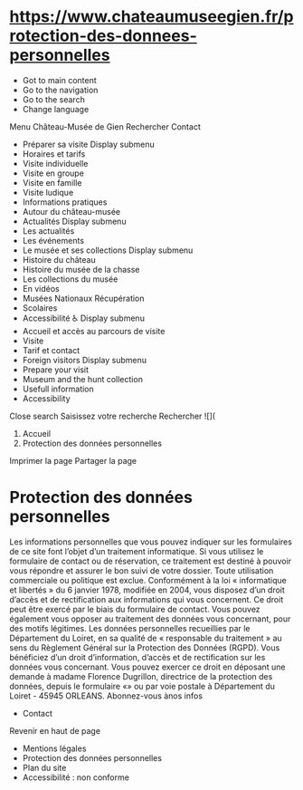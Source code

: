 # https://www.chateaumuseegien.fr/protection-des-donnees-personnelles

* Got to main content
 * Go to the navigation
 * Go to the search
 * Change language

Menu Château-Musée de Gien Rechercher
Contact
 * Préparer sa visite Display submenu
 * Horaires et tarifs
 * Visite individuelle
 * Visite en groupe
 * Visite en famille
 * Visite ludique
 * Informations pratiques
 * Autour du château-musée
 * Actualités Display submenu
 * Les actualités
 * Les événements
 * Le musée et ses collections Display submenu
 * Histoire du château
 * Histoire du musée de la chasse
 * Les collections du musée
 * En vidéos
 * Musées Nationaux Récupération
 * Scolaires
 * Accessibilité ♿ Display submenu
 * Accueil et accès au parcours de visite
 * Visite
 * Tarif et contact
 * Foreign visitors Display submenu
 * Prepare your visit
 * Museum and the hunt collection
 * Usefull information
 * Accessibility

Close search
Saisissez votre recherche Rechercher
![](
 1. Accueil
 2. Protection des données personnelles 

Imprimer la page
Partager la page
# Protection des données personnelles
Les informations personnelles que vous pouvez indiquer sur les formulaires de ce site font l’objet d’un traitement informatique. Si vous utilisez le formulaire de contact ou de réservation, ce traitement est destiné à pouvoir vous répondre et assurer le bon suivi de votre dossier. Toute utilisation commerciale ou politique est exclue.
Conformément à la loi « informatique et libertés » du 6 janvier 1978, modifiée en 2004, vous disposez d’un droit d’accès et de rectification aux informations qui vous concernent. Ce droit peut être exercé par le biais du formulaire de contact. Vous pouvez également vous opposer au traitement des données vous concernant, pour des motifs légitimes.
Les données personnelles recueillies par le Département du Loiret, en sa qualité de « responsable du traitement » au sens du Règlement Général sur la Protection des Données (RGPD).
Vous bénéficiez d’un droit d’information, d’accès et de rectification sur les données vous concernant. Vous pouvez exercer ce droit en déposant une demande à madame Florence Dugrillon, directrice de la protection des données, depuis le formulaire «» ou par voie postale à Département du Loiret - 45945 ORLEANS.
Abonnez-vous ànos infos
 * Contact

Revenir en haut de page
 * Mentions légales
 * Protection des données personnelles
 * Plan du site
 * Accessibilité : non conforme
